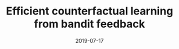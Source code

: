 ---
title: "Efficient counterfactual learning from bandit feedback"
collection: publications
permalink: /publication/efficient_counterfactual
date: 2019-07-17
venue: 'AAAI'
paperurl: 'https://www.aaai.org/ojs/index.php/AAAI/article/view/4388'
citation: 'Yusuke Narita, Shota Yasui, Kohei Yata. (2019). &quot;Efficient counterfactual learning from bandit feedback.&quot; <i>AAAI 2019</i>.'
---